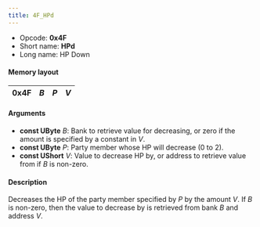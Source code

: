 ```yaml
---
title: 4F_HPd
---
```


- Opcode: **0x4F**
- Short name: **HPd**
- Long name: HP Down

#### Memory layout

| 0x4F | *B* | *P* | *V* |
|------|-----|-----|-----|

#### Arguments

- **const UByte** *B*: Bank to retrieve value for decreasing, or zero if the amount is specified by a constant in *V*.
- **const UByte** *P*: Party member whose HP will decrease (0 to 2).
- **const UShort** *V*: Value to decrease HP by, or address to retrieve value from if *B* is non-zero.

#### Description

Decreases the HP of the party member specified by *P* by the amount *V*. If *B* is non-zero, then the value to decrease by is retrieved from bank *B* and address *V*.
